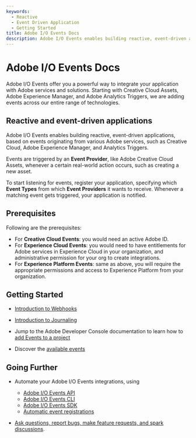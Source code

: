 ```yaml
---
keywords:
  - Reactive
  - Event Driven Application
  - Getting Started
title: Adobe I/O Events Docs
description: Adobe I/O Events enables building reactive, event-driven applications, based on events originating from various Adobe services, such as Creative Cloud, Adobe Experience Manager, and Analytics Triggers.
---
```


<Hero slots="heading, text"/>

# Adobe I/O Events Docs

Adobe I/O Events offer you a powerful way to integrate your application with Adobe services and solutions. Starting with Creative Cloud Assets, Adobe Experience Manager, and Adobe Analytics Triggers, we are adding events across our entire range of technologies.


## Reactive and event-driven applications

Adobe I/O Events enables building reactive, event-driven applications, based on events originating from various Adobe services, such as Creative Cloud, Adobe Experience Manager, and Analytics Triggers.

Events are triggered by an **Event Provider**, like Adobe Creative Cloud Assets, whenever a certain real-world action occurs, such as creating a new asset.

To start listening for events, register your application, specifying which **Event Types** from which **Event Providers** it wants to receive.
Whenever a matching event gets triggered, your application is notified.

## Prerequisites
Following are the prerequisites:
* For **Creative Cloud Events**: you would need an active Adobe ID.
* For **Experience Cloud Events**: you would need to have entitlements for Adobe services in Experience Cloud in your organization, and administrative permission for your org to create integrations.
* For **Experience Platform Events**: same as above, you will require the appropriate permissions and access to Experience Platform from your organization.

## Getting Started
- [Introduction to Webhooks](guides/index.md)
- [Introduction to Journaling](guides/journaling_intro.md)

- Jump to the Adobe Developer Console documentation to learn how to [add Events to a project](/developer-console/docs/guides/services/services-add-event/)
- Discover the [available events](guides/using/index.md)

## Going Further
- Automate your Adobe I/O Events integrations, using
  * [Adobe I/O Events API](guides/api/index.md)
  * [Adobe I/O Events CLI](guides/cli/index.md)
  * [Adobe I/O Events SDK](guides/sdk/index.md)
  * [Automatic event registrations](guides/runtime_webhooks/autoregistrations.md)

- [Ask questions, report bugs, make feature requests, and spark discussions](support/index.md).

